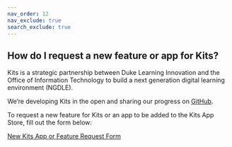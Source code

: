 ```yaml
---
nav_order: 12
nav_exclude: true
search_exclude: true
---
```


## How do I request a new feature or app for Kits?<br>

Kits is a strategic partnership between Duke Learning Innovation and the Office of Information Technology to build a next generation digital learning environment (NGDLE).

We’re developing Kits in the open and sharing our progress on [GitHub](https://github.com/DukeLearningInnovation/kits).

To request a new feature for Kits or an app to be added to the Kits App Store, fill out the form below:

[New Kits App or Feature Request Form](https://duke.qualtrics.com/jfe/form/SV_3CL87r0ejwkM0Kh)
